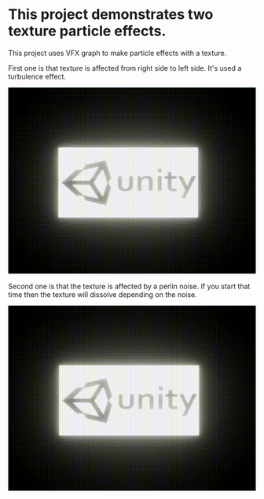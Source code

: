 # This project demonstrates two texture particle effects.



This project uses VFX graph to make particle effects with a texture.

First one is that texture is affected from right side to left side. It's used a turbulence effect.



![](Images\SlideParticleEffect.gif)



Second one is that the texture is affected by a perlin noise. If you start that time then the texture will dissolve depending on the noise.

![](Images\DissolveParticleEffect.gif)